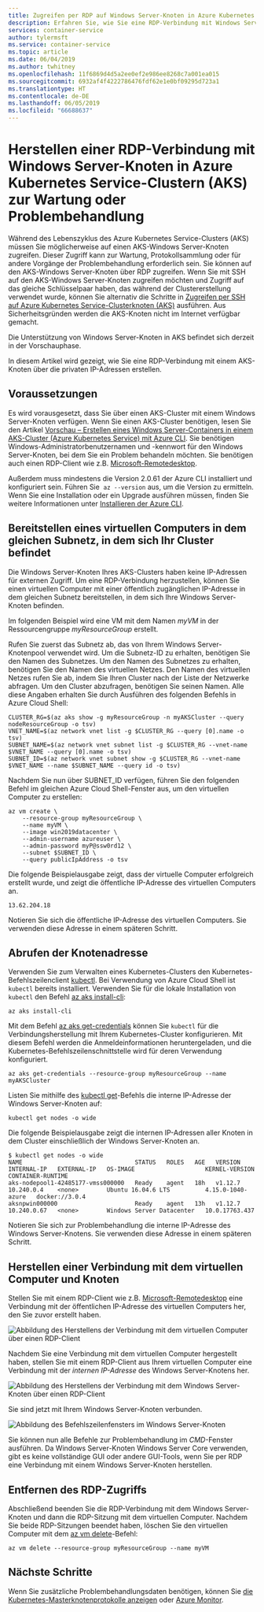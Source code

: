 ```yaml
---
title: Zugreifen per RDP auf Windows Server-Knoten in Azure Kubernetes Service-Clustern (AKS)
description: Erfahren Sie, wie Sie eine RDP-Verbindung mit Windows Server-Knoten in Azure Kubernetes Service-Clustern (AKS) zur Problembehandlung und für Wartungsaufgaben erstellen.
services: container-service
author: tylermsft
ms.service: container-service
ms.topic: article
ms.date: 06/04/2019
ms.author: twhitney
ms.openlocfilehash: 11f6869d4d5a2ee0ef2e986ee8268c7a001ea015
ms.sourcegitcommit: 6932af4f4222786476fdf62e1e0bf09295d723a1
ms.translationtype: HT
ms.contentlocale: de-DE
ms.lasthandoff: 06/05/2019
ms.locfileid: "66688637"
---
```

# <a name="connect-with-rdp-to-azure-kubernetes-service-aks-cluster-windows-server-nodes-for-maintenance-or-troubleshooting"></a>Herstellen einer RDP-Verbindung mit Windows Server-Knoten in Azure Kubernetes Service-Clustern (AKS) zur Wartung oder Problembehandlung

Während des Lebenszyklus des Azure Kubernetes Service-Clusters (AKS) müssen Sie möglicherweise auf einen AKS-Windows Server-Knoten zugreifen. Dieser Zugriff kann zur Wartung, Protokollsammlung oder für andere Vorgänge der Problembehandlung erforderlich sein. Sie können auf den AKS-Windows Server-Knoten über RDP zugreifen. Wenn Sie mit SSH auf den AKS-Windows Server-Knoten zugreifen möchten und Zugriff auf das gleiche Schlüsselpaar haben, das während der Clustererstellung verwendet wurde, können Sie alternativ die Schritte in [Zugreifen per SSH auf Azure Kubernetes Service-Clusterknoten (AKS)][ssh-steps] ausführen. Aus Sicherheitsgründen werden die AKS-Knoten nicht im Internet verfügbar gemacht.

Die Unterstützung von Windows Server-Knoten in AKS befindet sich derzeit in der Vorschauphase.

In diesem Artikel wird gezeigt, wie Sie eine RDP-Verbindung mit einem AKS-Knoten über die privaten IP-Adressen erstellen.

## <a name="before-you-begin"></a>Voraussetzungen

Es wird vorausgesetzt, dass Sie über einen AKS-Cluster mit einem Windows Server-Knoten verfügen. Wenn Sie einen AKS-Cluster benötigen, lesen Sie den Artikel [Vorschau – Erstellen eines Windows Server-Containers in einem AKS-Cluster (Azure Kubernetes Service) mit Azure CLI][aks-windows-cli]. Sie benötigen Windows-Administratorbenutzernamen und -kennwort für den Windows Server-Knoten, bei dem Sie ein Problem behandeln möchten. Sie benötigen auch einen RDP-Client wie z.B. [Microsoft-Remotedesktop][rdp-mac].

Außerdem muss mindestens die Version 2.0.61 der Azure CLI installiert und konfiguriert sein. Führen Sie  `az --version` aus, um die Version zu ermitteln. Wenn Sie eine Installation oder ein Upgrade ausführen müssen, finden Sie weitere Informationen unter [Installieren der Azure CLI][install-azure-cli].

## <a name="deploy-a-virtual-machine-to-the-same-subnet-as-your-cluster"></a>Bereitstellen eines virtuellen Computers in dem gleichen Subnetz, in dem sich Ihr Cluster befindet

Die Windows Server-Knoten Ihres AKS-Clusters haben keine IP-Adressen für externen Zugriff. Um eine RDP-Verbindung herzustellen, können Sie einen virtuellen Computer mit einer öffentlich zugänglichen IP-Adresse in dem gleichen Subnetz bereitstellen, in dem sich Ihre Windows Server-Knoten befinden.

Im folgenden Beispiel wird eine VM mit dem Namen *myVM* in der Ressourcengruppe *myResourceGroup* erstellt.

Rufen Sie zuerst das Subnetz ab, das von Ihrem Windows Server-Knotenpool verwendet wird. Um die Subnetz-ID zu erhalten, benötigen Sie den Namen des Subnetzes. Um den Namen des Subnetzes zu erhalten, benötigen Sie den Namen des virtuellen Netzes. Den Namen des virtuellen Netzes rufen Sie ab, indem Sie Ihren Cluster nach der Liste der Netzwerke abfragen. Um den Cluster abzufragen, benötigen Sie seinen Namen. Alle diese Angaben erhalten Sie durch Ausführen des folgenden Befehls in Azure Cloud Shell:

```azurecli-interactive
CLUSTER_RG=$(az aks show -g myResourceGroup -n myAKSCluster --query nodeResourceGroup -o tsv)
VNET_NAME=$(az network vnet list -g $CLUSTER_RG --query [0].name -o tsv)
SUBNET_NAME=$(az network vnet subnet list -g $CLUSTER_RG --vnet-name $VNET_NAME --query [0].name -o tsv)
SUBNET_ID=$(az network vnet subnet show -g $CLUSTER_RG --vnet-name $VNET_NAME --name $SUBNET_NAME --query id -o tsv)
```

Nachdem Sie nun über SUBNET_ID verfügen, führen Sie den folgenden Befehl im gleichen Azure Cloud Shell-Fenster aus, um den virtuellen Computer zu erstellen:

```azurecli-interactive
az vm create \
    --resource-group myResourceGroup \
    --name myVM \
    --image win2019datacenter \
    --admin-username azureuser \
    --admin-password myP@ssw0rd12 \
    --subnet $SUBNET_ID \
    --query publicIpAddress -o tsv
```

Die folgende Beispielausgabe zeigt, dass der virtuelle Computer erfolgreich erstellt wurde, und zeigt die öffentliche IP-Adresse des virtuellen Computers an.

```console
13.62.204.18
```

Notieren Sie sich die öffentliche IP-Adresse des virtuellen Computers. Sie verwenden diese Adresse in einem späteren Schritt.

## <a name="get-the-node-address"></a>Abrufen der Knotenadresse

Verwenden Sie zum Verwalten eines Kubernetes-Clusters den Kubernetes-Befehlszeilenclient [kubectl][kubectl]. Bei Verwendung von Azure Cloud Shell ist `kubectl` bereits installiert. Verwenden Sie für die lokale Installation von `kubectl` den Befehl [az aks install-cli][az-aks-install-cli]:
    
```azurecli-interactive
az aks install-cli
```

Mit dem Befehl [az aks get-credentials][az-aks-get-credentials] können Sie `kubectl` für die Verbindungsherstellung mit Ihrem Kubernetes-Cluster konfigurieren. Mit diesem Befehl werden die Anmeldeinformationen heruntergeladen, und die Kubernetes-Befehlszeilenschnittstelle wird für deren Verwendung konfiguriert.

```azurecli-interactive
az aks get-credentials --resource-group myResourceGroup --name myAKSCluster
```

Listen Sie mithilfe des [kubectl get][kubectl-get]-Befehls die interne IP-Adresse der Windows Server-Knoten auf:

```console
kubectl get nodes -o wide
```

Die folgende Beispielausgabe zeigt die internen IP-Adressen aller Knoten in dem Cluster einschließlich der Windows Server-Knoten an.

```console
$ kubectl get nodes -o wide
NAME                                STATUS   ROLES   AGE   VERSION   INTERNAL-IP   EXTERNAL-IP   OS-IMAGE                    KERNEL-VERSION      CONTAINER-RUNTIME
aks-nodepool1-42485177-vmss000000   Ready    agent   18h   v1.12.7   10.240.0.4    <none>        Ubuntu 16.04.6 LTS          4.15.0-1040-azure   docker://3.0.4
aksnpwin000000                      Ready    agent   13h   v1.12.7   10.240.0.67   <none>        Windows Server Datacenter   10.0.17763.437
```

Notieren Sie sich zur Problembehandlung die interne IP-Adresse des Windows Server-Knotens. Sie verwenden diese Adresse in einem späteren Schritt.

## <a name="connect-to-the-virtual-machine-and-node"></a>Herstellen einer Verbindung mit dem virtuellen Computer und Knoten

Stellen Sie mit einem RDP-Client wie z.B. [Microsoft-Remotedesktop][rdp-mac] eine Verbindung mit der öffentlichen IP-Adresse des virtuellen Computers her, den Sie zuvor erstellt haben.

![Abbildung des Herstellens der Verbindung mit dem virtuellen Computer über einen RDP-Client](media/rdp/vm-rdp.png)

Nachdem Sie eine Verbindung mit dem virtuellen Computer hergestellt haben, stellen Sie mit einem RDP-Client aus Ihrem virtuellen Computer eine Verbindung mit der *internen IP-Adresse* des Windows Server-Knotens her.

![Abbildung des Herstellens der Verbindung mit dem Windows Server-Knoten über einen RDP-Client](media/rdp/node-rdp.png)

Sie sind jetzt mit Ihrem Windows Server-Knoten verbunden.

![Abbildung des Befehlszeilenfensters im Windows Server-Knoten](media/rdp/node-session.png)

Sie können nun alle Befehle zur Problembehandlung im *CMD*-Fenster ausführen. Da Windows Server-Knoten Windows Server Core verwenden, gibt es keine vollständige GUI oder andere GUI-Tools, wenn Sie per RDP eine Verbindung mit einem Windows Server-Knoten herstellen.

## <a name="remove-rdp-access"></a>Entfernen des RDP-Zugriffs

Abschließend beenden Sie die RDP-Verbindung mit dem Windows Server-Knoten und dann die RDP-Sitzung mit dem virtuellen Computer. Nachdem Sie beide RDP-Sitzungen beendet haben, löschen Sie den virtuellen Computer mit dem [az vm delete][az-vm-delete]-Befehl:

```azurecli-interactive
az vm delete --resource-group myResourceGroup --name myVM
```

## <a name="next-steps"></a>Nächste Schritte

Wenn Sie zusätzliche Problembehandlungsdaten benötigen, können Sie [die Kubernetes-Masterknotenprotokolle anzeigen][view-master-logs] oder [Azure Monitor][azure-monitor-containers].

<!-- EXTERNAL LINKS -->
[kubectl]: https://kubernetes.io/docs/user-guide/kubectl/
[kubectl-get]: https://kubernetes.io/docs/reference/generated/kubectl/kubectl-commands#get
[rdp-mac]: https://aka.ms/rdmac

<!-- INTERNAL LINKS -->
[aks-windows-cli]: windows-container-cli.md
[az-aks-install-cli]: /cli/azure/aks?view=azure-cli-latest#az-aks-install-cli
[az-aks-get-credentials]: /cli/azure/aks?view=azure-cli-latest#az-aks-get-credentials
[az-vm-delete]: /cli/azure/vm#az-vm-delete
[azure-monitor-containers]: ../azure-monitor/insights/container-insights-overview.md
[install-azure-cli]: /cli/azure/install-azure-cli
[ssh-steps]: ssh.md
[view-master-logs]: view-master-logs.md
